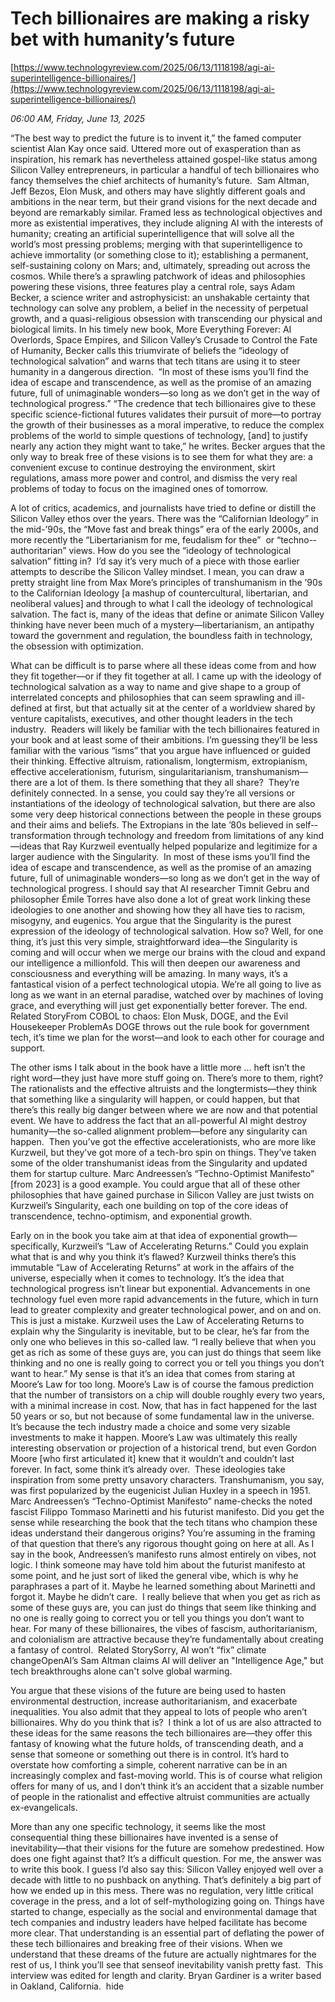 # Tech billionaires are making a risky bet with humanity’s future

[https://www.technologyreview.com/2025/06/13/1118198/agi-ai-superintelligence-billionaires/](https://www.technologyreview.com/2025/06/13/1118198/agi-ai-superintelligence-billionaires/)

*06:00 AM, Friday, June 13, 2025*

“The best way to predict the future is to invent it,” the famed computer scientist Alan Kay once said. Uttered more out of exasperation than as inspiration, his remark has nevertheless attained gospel-like status among Silicon Valley entrepreneurs, in particular a handful of tech billionaires who fancy themselves the chief architects of humanity’s future.  Sam Altman, Jeff Bezos, Elon Musk, and others may have slightly different goals and ambitions in the near term, but their grand visions for the next decade and beyond are remarkably similar. Framed less as technological objectives and more as existential imperatives, they include aligning AI with the interests of humanity; creating an artificial superintelligence that will solve all the world’s most pressing problems; merging with that superintelligence to achieve immortality (or something close to it); establishing a permanent, self-­sustaining colony on Mars; and, ultimately, spreading out across the cosmos.  While there’s a sprawling patchwork of ideas and philosophies powering these visions, three features play a central role, says Adam Becker, a science writer and astrophysicist: an unshakable certainty that technology can solve any problem, a belief in the necessity of perpetual growth, and a quasi-religious obsession with transcending our physical and biological limits. In his timely new book, More Everything Forever: AI Overlords, Space Empires, and Silicon Valley’s Crusade to Control the Fate of Humanity, Becker calls this triumvirate of beliefs the “ideology of technological salvation” and warns that tech titans are using it to steer humanity in a dangerous direction.   “In most of these isms you’ll find the idea of escape and transcendence, as well as the promise of an amazing future, full of unimaginable wonders—so long as we don’t get in the way of technological progress.”  “The credence that tech billionaires give to these specific science-fictional futures validates their pursuit of more—to portray the growth of their businesses as a moral imperative, to reduce the complex problems of the world to simple questions of technology, [and] to justify nearly any action they might want to take,” he writes. Becker argues that the only way to break free of these visions is to see them for what they are: a convenient excuse to continue destroying the environment, skirt regulations, amass more power and control, and dismiss the very real problems of today to focus on the imagined ones of tomorrow.

A lot of critics, academics, and journalists have tried to define or distill the Silicon Valley ethos over the years. There was the “Californian Ideology” in the mid-’90s, the “Move fast and break things” era of the early 2000s, and more recently the “Libertarianism for me, feudalism for thee”  or “techno-­authoritarian” views. How do you see the “ideology of technological salvation” fitting in?  I’d say it’s very much of a piece with those earlier attempts to describe the Silicon Valley mindset. I mean, you can draw a pretty straight line from Max More’s principles of transhumanism in the ’90s to the Californian Ideology [a mashup of countercultural, libertarian, and neoliberal values] and through to what I call the ideology of technological salvation. The fact is, many of the ideas that define or animate Silicon Valley thinking have never been much of a ­mystery—libertarianism, an antipathy toward the government and regulation, the boundless faith in technology, the obsession with optimization.

What can be difficult is to parse where all these ideas come from and how they fit together—or if they fit together at all. I came up with the ideology of technological salvation as a way to name and give shape to a group of interrelated concepts and philosophies that can seem sprawling and ill-defined at first, but that actually sit at the center of a worldview shared by venture capitalists, executives, and other thought leaders in the tech industry.  Readers will likely be familiar with the tech billionaires featured in your book and at least some of their ambitions. I’m guessing they’ll be less familiar with the various “isms” that you argue have influenced or guided their thinking. Effective altruism, rationalism, long­termism, extropianism, effective accelerationism, futurism, singularitarianism, ­transhumanism—there are a lot of them. Is there something that they all share?  They’re definitely connected. In a sense, you could say they’re all versions or instantiations of the ideology of technological salvation, but there are also some very deep historical connections between the people in these groups and their aims and beliefs. The Extropians in the late ’80s believed in self-­transformation through technology and freedom from limitations of any kind—ideas that Ray Kurzweil eventually helped popularize and legitimize for a larger audience with the Singularity.  In most of these isms you’ll find the idea of escape and transcendence, as well as the promise of an amazing future, full of unimaginable wonders—so long as we don’t get in the way of technological progress. I should say that AI researcher Timnit Gebru and philosopher Émile Torres have also done a lot of great work linking these ideologies to one another and showing how they all have ties to racism, misogyny, and eugenics.  You argue that the Singularity is the purest expression of the ideology of technological salvation. How so? Well, for one thing, it’s just this very simple, straightforward idea—the Singularity is coming and will occur when we merge our brains with the cloud and expand our intelligence a millionfold. This will then deepen our awareness and consciousness and everything will be amazing. In many ways, it’s a fantastical vision of a perfect technological utopia. We’re all going to live as long as we want in an eternal paradise, watched over by machines of loving grace, and everything will just get exponentially better forever. The end. Related StoryFrom COBOL to chaos: Elon Musk, DOGE, and the Evil Housekeeper ProblemAs DOGE throws out the rule book for government tech, it’s time we plan for the worst—and look to each other for courage and support.

The other isms I talk about in the book have a little more … heft isn’t the right word—they just have more stuff going on. There’s more to them, right? The rationalists and the effective altruists and the longtermists—they think that something like a singularity will happen, or could happen, but that there’s this really big danger between where we are now and that potential event. We have to address the fact that an all-powerful AI might destroy humanity—the so-called alignment problem—before any singularity can happen.  Then you’ve got the effective accelerationists, who are more like Kurzweil, but they’ve got more of a tech-bro spin on things. They’ve taken some of the older transhumanist ideas from the Singularity and updated them for startup culture. Marc Andreessen’s “Techno-Optimist Manifesto” [from 2023] is a good example. You could argue that all of these other philosophies that have gained purchase in Silicon Valley are just twists on Kurzweil’s Singularity, each one building on top of the core ideas of transcendence, techno­-optimism, and exponential growth.

Early on in the book you take aim at that idea of exponential growth—specifically, Kurzweil’s “Law of Accelerating Returns.” Could you explain what that is and why you think it’s flawed? Kurzweil thinks there’s this immutable “Law of Accelerating Returns” at work in the affairs of the universe, especially when it comes to technology. It’s the idea that technological progress isn’t linear but exponential. Advancements in one technology fuel even more rapid advancements in the future, which in turn lead to greater complexity and greater technological power, and on and on. This is just a mistake. Kurzweil uses the Law of Accelerating Returns to explain why the Singularity is inevitable, but to be clear, he’s far from the only one who believes in this so-called law.  “I really believe that when you get as rich as some of these guys are, you can just do things that seem like thinking and no one is really going to correct you or tell you things you don’t want to hear.”  My sense is that it’s an idea that comes from staring at Moore’s Law for too long. Moore’s Law is of course the famous prediction that the number of transistors on a chip will double roughly every two years, with a minimal increase in cost. Now, that has in fact happened for the last 50 years or so, but not because of some fundamental law in the universe. It’s because the tech industry made a choice and some very sizable investments to make it happen. Moore’s Law was ultimately this really interesting observation or projection of a historical trend, but even Gordon Moore [who first articulated it] knew that it wouldn’t and couldn’t last forever. In fact, some think it’s already over.  These ideologies take inspiration from some pretty unsavory characters. Transhumanism, you say, was first popularized by the eugenicist Julian Huxley in a speech in 1951. Marc Andreessen’s “Techno-Optimist Manifesto” name-checks the noted fascist Filippo Tommaso Marinetti and his futurist manifesto. Did you get the sense while researching the book that the tech titans who champion these ideas understand their dangerous origins?  You’re assuming in the framing of that question that there’s any rigorous thought going on here at all. As I say in the book, Andreessen’s manifesto runs almost entirely on vibes, not logic. I think someone may have told him about the futurist manifesto at some point, and he just sort of liked the general vibe, which is why he paraphrases a part of it. Maybe he learned something about Marinetti and forgot it. Maybe he didn’t care.  I really believe that when you get as rich as some of these guys are, you can just do things that seem like thinking and no one is really going to correct you or tell you things you don’t want to hear. For many of these billionaires, the vibes of fascism, authoritarianism, and colonialism are attractive because they’re fundamentally about creating a fantasy of control.  Related StorySorry, AI won’t “fix” climate changeOpenAI’s Sam Altman claims AI will deliver an "Intelligence Age," but tech breakthroughs alone can't solve global warming.

You argue that these visions of the future are being used to hasten environmental destruction, increase authoritarianism, and exacerbate inequalities. You also admit that they appeal to lots of people who aren’t billionaires. Why do you think that is?  I think a lot of us are also attracted to these ideas for the same reasons the tech billionaires are—they offer this fantasy of knowing what the future holds, of transcending death, and a sense that someone or something out there is in control. It’s hard to overstate how comforting a simple, coherent narrative can be in an increasingly complex and fast-moving world. This is of course what religion offers for many of us, and I don’t think it’s an accident that a sizable number of people in the rationalist and effective altruist communities are actually ex-evangelicals.

More than any one specific technology, it seems like the most consequential thing these billionaires have invented is a sense of inevitability—that their visions for the future are somehow predestined. How does one fight against that? It’s a difficult question. For me, the answer was to write this book. I guess I’d also say this: Silicon Valley enjoyed well over a decade with little to no pushback on anything. That’s definitely a big part of how we ended up in this mess. There was no regulation, very little critical coverage in the press, and a lot of self-mythologizing going on. Things have started to change, especially as the social and environmental damage that tech companies and industry leaders have helped facilitate has become more clear. That understanding is an essential part of deflating the power of these tech billionaires and breaking free of their visions. When we understand that these dreams of the future are actually nightmares for the rest of us, I think you’ll see that senseof inevitability vanish pretty fast.  This interview was edited for length and clarity. Bryan Gardiner is a writer based in Oakland, California.  hide


